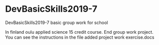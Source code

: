 # DevBasicSkills2019-7
DevBasicSkills2019-7 basic group work for school


In finland oulu applied science 15 credit course. End group work project.
You can see the instructions in the file added project work exercise.docs
